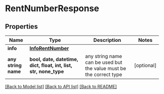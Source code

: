 # RentNumberResponse


## Properties
Name | Type | Description | Notes
------------ | ------------- | ------------- | -------------
**info** | [**InfoRentNumber**](InfoRentNumber.md) |  | 
**any string name** | **bool, date, datetime, dict, float, int, list, str, none_type** | any string name can be used but the value must be the correct type | [optional]

[[Back to Model list]](../../README.md#models) [[Back to API list]](../../README.md#available-methods) [[Back to README]](../../README.md)


